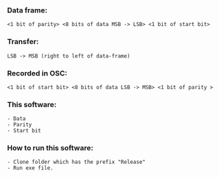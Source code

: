 ### Data frame:
    <1 bit of parity> <8 bits of data MSB -> LSB> <1 bit of start bit>
### Transfer: 
    LSB -> MSB (right to left of data-frame) 
### Recorded in OSC: 
    <1 bit of start bit> <8 bits of data LSB -> MSB> <1 bit of parity >
### This software:
    - Data
    - Parity
    - Start bit
### How to run this software:
    - Clone folder which has the prefix "Release"
    - Run exe file.
